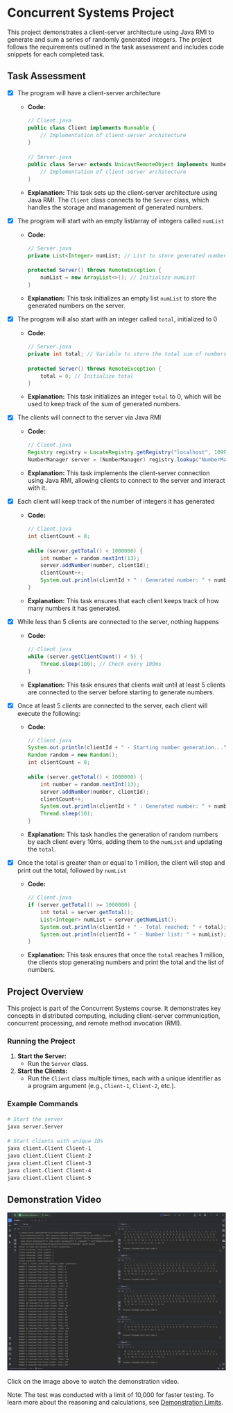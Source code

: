 # Concurrent Systems Project

This project demonstrates a client-server architecture using Java RMI to generate and sum a series of randomly generated integers. The project follows the requirements outlined in the task assessment and includes code snippets for each completed task.

## Task Assessment

- [x] The program will have a client-server architecture
    - **Code:**
      ```java
      // Client.java
      public class Client implements Runnable {
          // Implementation of client-server architecture
      }
  
      // Server.java
      public class Server extends UnicastRemoteObject implements NumberManager {
          // Implementation of client-server architecture
      }
      ```
    - **Explanation:** This task sets up the client-server architecture using Java RMI. The `Client` class connects to the `Server` class, which handles the storage and management of generated numbers.

- [x] The program will start with an empty list/array of integers called `numList`
    - **Code:**
      ```java
      // Server.java
      private List<Integer> numList; // List to store generated numbers
  
      protected Server() throws RemoteException {
          numList = new ArrayList<>(); // Initialize numList
      }
      ```
    - **Explanation:** This task initializes an empty list `numList` to store the generated numbers on the server.

- [x] The program will also start with an integer called `total`, initialized to 0
    - **Code:**
      ```java
      // Server.java
      private int total; // Variable to store the total sum of numbers
  
      protected Server() throws RemoteException {
          total = 0; // Initialize total
      }
      ```
    - **Explanation:** This task initializes an integer `total` to 0, which will be used to keep track of the sum of generated numbers.

- [x] The clients will connect to the server via Java RMI
    - **Code:**
      ```java
      // Client.java
      Registry registry = LocateRegistry.getRegistry("localhost", 1099);
      NumberManager server = (NumberManager) registry.lookup("NumberManager");
      ```
    - **Explanation:** This task implements the client-server connection using Java RMI, allowing clients to connect to the server and interact with it.

- [x] Each client will keep track of the number of integers it has generated
    - **Code:**
      ```java
      // Client.java
      int clientCount = 0;
  
      while (server.getTotal() < 1000000) {
          int number = random.nextInt(13);
          server.addNumber(number, clientId);
          clientCount++;
          System.out.println(clientId + " : Generated number: " + number + " | Total Count: " + clientCount);
      }
      ```
    - **Explanation:** This task ensures that each client keeps track of how many numbers it has generated.

- [x] While less than 5 clients are connected to the server, nothing happens
    - **Code:**
      ```java
      // Client.java
      while (server.getClientCount() < 5) {
          Thread.sleep(100); // Check every 100ms
      }
      ```
    - **Explanation:** This task ensures that clients wait until at least 5 clients are connected to the server before starting to generate numbers.

- [x] Once at least 5 clients are connected to the server, each client will execute the following:
    - **Code:**
      ```java
      // Client.java
      System.out.println(clientId + " - Starting number generation...");
      Random random = new Random();
      int clientCount = 0;
  
      while (server.getTotal() < 1000000) {
          int number = random.nextInt(13);
          server.addNumber(number, clientId);
          clientCount++;
          System.out.println(clientId + " : Generated number: " + number + " | Total Count: " + clientCount);
          Thread.sleep(10);
      }
      ```
    - **Explanation:** This task handles the generation of random numbers by each client every 10ms, adding them to the `numList` and updating the `total`.

- [x] Once the total is greater than or equal to 1 million, the client will stop and print out the total, followed by `numList`
    - **Code:**
      ```java
      // Client.java
      if (server.getTotal() >= 1000000) {
          int total = server.getTotal();
          List<Integer> numList = server.getNumList();
          System.out.println(clientId + " - Total reached: " + total);
          System.out.println(clientId + " - Number list: " + numList);
      }
      ```
    - **Explanation:** This task ensures that once the `total` reaches 1 million, the clients stop generating numbers and print the total and the list of numbers.

## Project Overview

This project is part of the Concurrent Systems course. It demonstrates key concepts in distributed computing, including client-server communication, concurrent processing, and remote method invocation (RMI).

### Running the Project

1. **Start the Server:**
    - Run the `Server` class.
2. **Start the Clients:**
    - Run the `Client` class multiple times, each with a unique identifier as a program argument (e.g., `Client-1`, `Client-2`, etc.).

### Example Commands

```sh
# Start the server
java server.Server

# Start clients with unique IDs
java client.Client Client-1
java client.Client Client-2
java client.Client Client-3
java client.Client Client-4
java client.Client Client-5

```

## Demonstration Video

[![Watch the video](src/assets/video_thumbnail.jpg)](src/assets/demo_video.mp4)

Click on the image above to watch the demonstration video.

Note: The test was conducted with a limit of 10,000 for faster testing. To learn more about the reasoning and calculations, see [Demonstration Limits](DEMONSTRATION_LIMITS.md).

